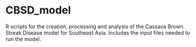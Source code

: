 # CBSD_model
R scripts for the creation, processing and analysis of the Cassava Brown Streak Disease model for Southeast Asia. Includes the input files needed to run the model.
